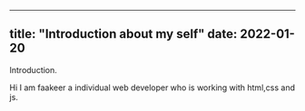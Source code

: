 
---
title: "Introduction about my self"
date: 2022-01-20
---

Introduction.


Hi I am faakeer a individual web developer who is working with html,css and js.
